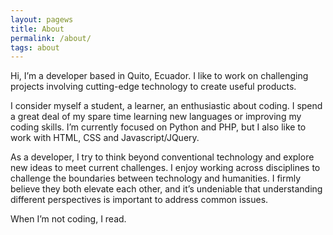 ```yaml
---
layout: pagews
title: About
permalink: /about/
tags: about
---
```


Hi, I’m a developer based in Quito, Ecuador. I like to work on challenging projects involving cutting-edge technology to create useful products.

I consider myself a student, a learner, an enthusiastic about coding. I spend a great deal of my spare time learning new languages or improving my coding skills. I’m currently focused on Python and PHP, but I also like to work with HTML, CSS and Javascript/JQuery.

As a developer, I try to think beyond conventional technology and explore new ideas to meet current challenges. I enjoy working across disciplines to challenge the boundaries between technology and humanities. I firmly believe they both elevate each other, and it’s undeniable that understanding different perspectives is important to address common issues.

When I’m not coding, I read.
